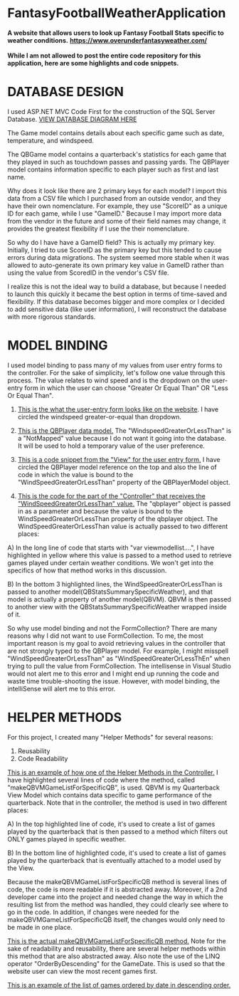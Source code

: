 # FantasyFootballWeatherApplication
<b>A website that allows users to look up Fantasy Football Stats specific to weather conditions.</b>
<b>https://www.overunderfantasyweather.com/</b>
<br><br><b>While I am not allowed to post the entire code repository for this application, here are some highlights and code snippets.</b>


<b><h1><a id="DBDesign">DATABASE DESIGN</a></h1></b>

I used ASP.NET MVC Code First for the construction of the SQL Server Database. <a href="https://github.com/pmangione/FantasyFootballWeatherApplication/blob/master/DBDiagram.PNG">VIEW DATABASE DIAGRAM HERE</a> 

The Game model contains details about each specific game such as date, temperature, and windspeed.  

The QBGame model contains a quarterback's statistics for each game that they played in such as touchdown passes and passing yards.  The QBPlayer model contains information specific to each player such as first and last name. 

Why does it look like there are 2 primary keys for each model? I import this data from a CSV file which I purchased from an outside vendor, and they have their own nomenclature.  For example, they use "ScoreID" as a unique ID for each game, while I use "GameID."  Because I may import more data from the vendor in the future and some of their field names may change, it provides the greatest flexibility if I use the their nomenclature.  

So why do I have have a GameID field? This is actually my primary key.  Initially, I tried to use ScoreID as the primary key but this tended to cause errors during data migrations.  The system seemed more stable when it was allowed to auto-generate its own primary key value in GameID rather than using the value from ScoredID in the vendor's CSV file. 

I realize this is not the ideal way to build a database, but because I needed to launch this quickly it became the best option in terms of time-saved and flexibility.  If this database becomes bigger and more complex or I decided to add sensitive data (like user information), I will reconstruct the database with more rigorous standards.   

<b><h1><a id="ModelBinding">MODEL BINDING</a></h1></b>

I used model binding to pass many of my values from user entry forms to the controller.  For the sake of simplicity, let's follow one value through this process. The value relates to wind speed and is the dropdown on the user-entry form in which the user can choose "Greater Or Equal Than" OR "Less Or Equal Than". 

1) <a href="https://github.com/pmangione/FantasyFootballWeatherApplication/blob/master/UserEntryFormWebsiteScreenShot.PNG">  This is the what the user-entry form looks like on the website</a>.  I have circled the windspeed greater-or-equal than dropdown.

2) <a href="https://github.com/pmangione/FantasyFootballWeatherApplication/blob/master/QBPlayerDataModel.PNG">  This is the QBPlayer data model.</a>  The "WindspeedGreaterOrLessThan" is a "NotMapped" value because I do not want it going into the database.  It will be used to hold a temporary value of the user preference.

3) <a href="https://github.com/pmangione/FantasyFootballWeatherApplication/blob/master/UserEntryFormCodeSnippet.PNG"> This is a code snippet from the "View" for the user entry form.</a>  I have circled the QBPlayer model reference on the top and also the line of code in which the value is bound to the "WindSpeedGreaterOrLessThan" property of the QBPlayerModel object. 

4) <a href="https://github.com/pmangione/FantasyFootballWeatherApplication/blob/master/ControllerCodeSnippetThatReceivesFormValues.PNG"> This is the code for the part of the "Controller" that receives the "WindSpeedGreaterOrLessThan" value.</a>  The "qbplayer" object is passed in as a parameter and because the value is bound to the WindSpeedGreaterOrLessThan property of the qbplayer object.  The WindSpeedGreaterOrLessThan value is actually passed to two different places:  

A) In the long line of code that starts with "var viewmodellist....", I have highlighted in yellow where this value is passed to a method used to retrieve games played under certain weather conditions.  We won't get into the specifics of how that method works in this discussion.

B) In the bottom 3 highlighted lines, the WindSpeedGreaterOrLessThan is passed to another model(QBStatsSummarySpecificWeather), and that model is actually a property of another model(QBVM).  QBVM is then passed to another view with the QBStatsSummarySpecificWeather wrapped inside of it.   

So why use model binding and not the FormCollection?  There are many reasons why I did not want to use FormCollection.  To me, the most important reason is my goal to avoid retrieving values in the controller that are not strongly typed to the QBPlayer model.  For example, I might misspell "WindSpeedGreaterOrLessThan" as "WindSpeedGreaterOrLessThEn" when trying to pull the value from FormCollection.  The intellisense in Visual Studio would not alert me to this error and I might end up running the code and waste time trouble-shooting the issue.  However, with model binding, the intelliSense will alert me to this error.    


<b><h1>HELPER METHODS</h1></b>

For this project, I created many "Helper Methods" for several reasons:
1) Reusability
2) Code Readability

<a href="https://github.com/pmangione/FantasyFootballWeatherApplication/blob/master/HelperUsedInControllerCorrect.PNG"> This is an example of how one of the Helper Methods in the Controller.</a>  I have highlighted several lines of code where the method, called "makeQBVMGameListForSpecificQB", is used.  QBVM is my Quarterback View Model which contains data specific to game performance of the quarterback.  Note that in the controller, the method is used in two different places:  

A) In the top highlighted line of code, it's used to create a list of games played by the quarterback that is then passed to a method which filters out ONLY games played in specific weather.

B) In the bottom line of highlighted code, it's used to create a list of games played by the quarterback that is eventually attached to a model used by the View. 

Because the makeQBVMGameListForSpecificQB method is several lines of code, the code is more readable if it is abstracted away.  Moreover, if a 2nd developer came into the project and needed change the way in which the resulting list from the method was handled, they could clearly see where to go in the code.     In addition, if changes were needed for the makeQBVMGameListForSpecificQB itself, the changes would only need to be made in one place.

<a href="https://github.com/pmangione/FantasyFootballWeatherApplication/blob/master/HelperMethodMakeQBVmGameList.PNG"> This is the actual makeQBVMGameListForSpecificQB method.</a>  Note for the sake of readability and reusability, there are several helper methods within this method that are also abstracted away.  Also note the use of the LINQ operator "OrderByDescending" for the GameDate.  This is used so that the website user can view the most recent games first.    

<a href="https://github.com/pmangione/FantasyFootballWeatherApplication/blob/master/ScreenShotGamesByQB.PNG"> This is an example of the list of games ordered by date in descending order.</a>



